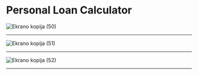 # Personal Loan Calculator

![Ekrano kopija (50)](https://user-images.githubusercontent.com/65735690/88666386-ad7f1b80-d0e8-11ea-8d94-5a8c3dc37527.png)<hr>
![Ekrano kopija (51)](https://user-images.githubusercontent.com/65735690/88666392-aeb04880-d0e8-11ea-9366-d8e538126cf7.png)<hr>
![Ekrano kopija (52)](https://user-images.githubusercontent.com/65735690/88666393-af48df00-d0e8-11ea-8943-5552cacfe436.png)<hr>
